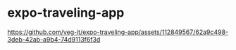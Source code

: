 # expo-traveling-app


https://github.com/veg-it/expo-traveling-app/assets/112849567/62a9c498-3deb-42ab-a9b4-74d9113f6f3d

